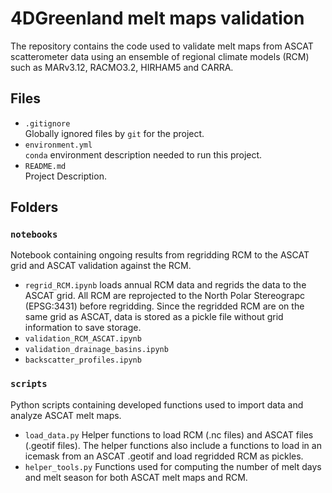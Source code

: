 # 4DGreenland melt maps validation 
The repository contains the code used to validate melt maps from ASCAT scatterometer data using an ensemble of regional climate models (RCM) such as MARv3.12, RACMO3.2, HIRHAM5 and CARRA. 


## Files

* `.gitignore`
<br> Globally ignored files by `git` for the project.
* `environment.yml`
<br> `conda` environment description needed to run this project.
* `README.md`
<br> Project Description. 

## Folders

### `notebooks`
Notebook containing ongoing results from regridding RCM to the ASCAT grid and ASCAT validation against the RCM. 
* `regrid_RCM.ipynb` loads annual RCM data and regrids the data to the ASCAT grid. All RCM are reprojected to the North Polar Stereograpc (EPSG:3431) before regridding. Since the regridded RCM are on the same grid as ASCAT, data is stored as a pickle file without grid information to save storage.
* `validation_RCM_ASCAT.ipynb`
* `validation_drainage_basins.ipynb`
* `backscatter_profiles.ipynb`

### `scripts`
Python scripts containing developed functions used to import data and analyze ASCAT melt maps. 
* `load_data.py` Helper functions to load RCM (.nc files) and ASCAT files (.geotif files). The helper functions also include a functions to load in an icemask from an ASCAT .geotif and load regridded RCM as pickles. 
* `helper_tools.py` Functions used for computing the number of melt days and melt season for both ASCAT melt maps and RCM. 


